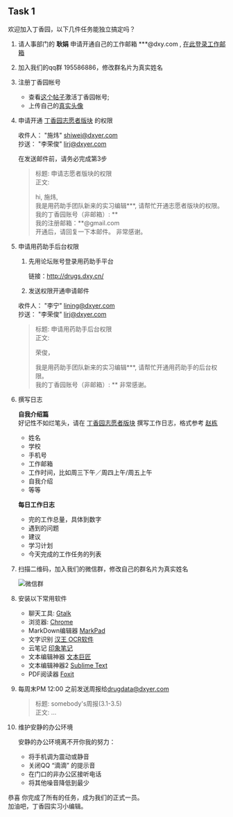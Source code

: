 ## Task 1

欢迎加入丁香园，以下几件任务能独立搞定吗？


1. 请人事部门的 **耿娟** 申请开通自己的工作邮箱 \*\*\*@dxy.com , [在此登录工作邮箱](https://mail.google.com/)

2. 加入我们的qq群 195586886，修改群名片为真实姓名

3. 注册丁香园帐号
	* 查看[这个帖子](http://begin.dxy.cn/bbs/topic/941773)激活丁香园帐号;
	* 上传自己的[真实头像](http://i.dxy.cn/home#avatar)  

4. 申请开通 [丁香园志愿者版块](http://www.dxy.cn/bbs/board/219) 的权限

	收件人： "施炜" <shiwei@dxyer.com>  
	抄送： "李荣俊" <lirj@dxyer.com>  
	 
	在发送邮件前，请务必完成第3步
  
	>标题: 申请志愿者版块的权限  
	>正文:  
	>  
	> hi, 施炜,  
	> 我是用药助手团队新来的实习编辑\*\*\*, 请帮忙开通志愿者版块的权限。  
	> 我的丁香园账号（非邮箱）: \*\*   
	> 我的注册邮箱：\*\*@gmail.com   
	> 开通后，请回复一下本邮件。
	> 非常感谢。
	
5. 申请用药助手后台权限   
	
	1. 先用论坛账号登录用药助手平台
	
		链接：http://drugs.dxy.cn/    

	2. 发送权限开通申请邮件
	
	收件人： "李宁" <lining@dxyer.com>   
	抄送： "李荣俊" <lirj@dxyer.com>   
	
	>标题: 申请用药助手后台权限  
	>正文:  
	>  
	> 荣俊，   
	>      
	> 我是用药助手团队新来的实习编辑\*\*\*, 请帮忙开通用药助手的后台权限。     
	>我的丁香园账号（非邮箱）: \*\*
	> 非常感谢。	   

6. 撰写日志  
	
	 **自我介绍篇**  
	好记性不如烂笔头，请在 [丁香园志愿者版块](http://www.dxy.cn/bbs/board/219) 撰写工作日志，格式参考 [赵栋](http://www.dxy.cn/bbs/topic/25009641)  
	* 姓名
	* 学校
	* 手机号
	* 工作邮箱
	* 工作时间，比如周三下午／周四上午/周五上午
	* 自我介绍
	* 等等
	
	**每日工作日志**
	* 完的工作总量，具体到数字	
	* 遇到的问题
	* 建议
	* 学习计划
	* 今天完成的工作任务的列表


7. 扫描二维码，加入我们的微信群，修改自己的群名片为真实姓名  
	
	![微信群](https://4yg0rq.sn2.livefilestore.com/y1pnvQxi8h3-WXML1hZPlKy5qGeMQ80TTV1eYoQInZKwNP_FzgEBjqO6KFuHgQ0dekxG8mJXpcyyWbMwiCaknjMULcVSx7yyN8G/Instagram-2.png)   



8. 安装以下常用软件
	* 聊天工具: [Gtalk](http://www.google.com/talk/) 
	* 浏览器: [Chrome](https://www.google.com/intl/en_uk/chrome/)
	* MarkDown编辑器 [MarkPad](http://code52.org/DownmarkerWPF/)
	* 文字识别 [汉王 OCR软件](http://xiazai.zol.com.cn/detail/34/335364.shtml)
	* 云笔记 [印象笔记](http://www.yinxiang.com)
	* 文本编辑神器 [文本巨匠](https://skydrive.live.com/redir?resid=51A78DB6D0C754DF!1113)
	* 文本编辑神器2 [Sublime Text](http://www.sublimetext.com)
	* PDF阅读器 [Foxit](http://www.fuxinsoftware.com.cn/products/reader/)
	
9. 每周末PM 12:00 之前发送周报给<drugdata@dxyer.com>

	> 标题: somebody's周报(3.1-3.5)  
	> 正文: …
	
	
10. 维护安静的办公环境

	安静的办公环境离不开你我的努力：
	* 将手机调为震动或静音
	* 关闭QQ “滴滴” 的提示音
	* 在门口的非办公区接听电话
	* 将其他噪音降低到最少
	

恭喜
你完成了所有的任务，成为我们的正式一员。  
加油吧，丁香园实习小编辑。
